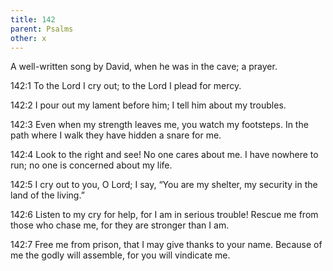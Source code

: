 ```yaml
---
title: 142
parent: Psalms
other: x
---
```



A well-written song by David, when he was in the cave; a prayer.


<a name="142:1">142:1</a> To the Lord I cry out;
to the Lord I plead for mercy.

<a name="142:2">142:2</a> I pour out my lament before him;
I tell him about my troubles.

<a name="142:3">142:3</a> Even when my strength leaves me,
you watch my footsteps.
In the path where I walk
they have hidden a snare for me.

<a name="142:4">142:4</a> Look to the right and see!
No one cares about me.
I have nowhere to run;
no one is concerned about my life.

<a name="142:5">142:5</a> I cry out to you, O Lord;
I say, “You are my shelter,
my security in the land of the living.”

<a name="142:6">142:6</a> Listen to my cry for help,
for I am in serious trouble!
Rescue me from those who chase me,
for they are stronger than I am.

<a name="142:7">142:7</a> Free me from prison,
that I may give thanks to your name.
Because of me the godly will assemble,
for you will vindicate me.